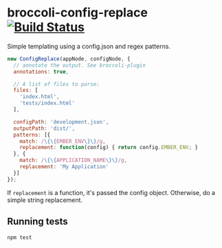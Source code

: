 # broccoli-config-replace [![Build Status](https://travis-ci.org/ember-cli/broccoli-config-replace.svg)](https://travis-ci.org/ember-cli/broccoli-config-replace)

Simple templating using a config.json and regex patterns.

```js
new ConfigReplace(appNode, configNode, {
  // annotate the output. See broccoli-plugin
  annotations: true,

  // A list of files to parse:
  files: [
    'index.html',
    'tests/index.html'
  ],

  configPath: 'development.json',
  outputPath: 'dist/',
  patterns: [{
    match: /\{\{EMBER_ENV\}\}/g,
    replacement: function(config) { return config.EMBER_ENV; }
  }, {
    match: /\{\{APPLICATION_NAME\}\}/g,
    replacement: 'My Application'
  }]
});
```

If `replacement` is a function, it's passed the config object. Otherwise,
do a simple string replacement.

## Running tests

`npm test`
